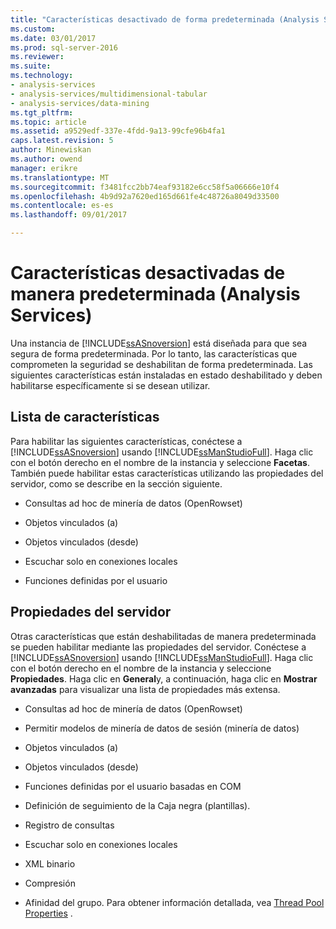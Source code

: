 ```yaml
---
title: "Características desactivado de forma predeterminada (Analysis Services) | Documentos de Microsoft"
ms.custom: 
ms.date: 03/01/2017
ms.prod: sql-server-2016
ms.reviewer: 
ms.suite: 
ms.technology:
- analysis-services
- analysis-services/multidimensional-tabular
- analysis-services/data-mining
ms.tgt_pltfrm: 
ms.topic: article
ms.assetid: a9529edf-337e-4fdd-9a13-99cfe96b4fa1
caps.latest.revision: 5
author: Minewiskan
ms.author: owend
manager: erikre
ms.translationtype: MT
ms.sourcegitcommit: f3481fcc2bb74eaf93182e6cc58f5a06666e10f4
ms.openlocfilehash: 4b9d92a7620ed165d661fe4c48726a8049d33500
ms.contentlocale: es-es
ms.lasthandoff: 09/01/2017

---
```

# <a name="features-off-by-default-analysis-services"></a>Características desactivadas de manera predeterminada (Analysis Services)
  Una instancia de [!INCLUDE[ssASnoversion](../../includes/ssasnoversion-md.md)] está diseñada para que sea segura de forma predeterminada. Por lo tanto, las características que comprometen la seguridad se deshabilitan de forma predeterminada. Las siguientes características están instaladas en estado deshabilitado y deben habilitarse específicamente si se desean utilizar.  
  
## <a name="feature-list"></a>Lista de características  
 Para habilitar las siguientes características, conéctese a [!INCLUDE[ssASnoversion](../../includes/ssasnoversion-md.md)] usando [!INCLUDE[ssManStudioFull](../../includes/ssmanstudiofull-md.md)]. Haga clic con el botón derecho en el nombre de la instancia y seleccione **Facetas**. También puede habilitar estas características utilizando las propiedades del servidor, como se describe en la sección siguiente.  
  
-   Consultas ad hoc de minería de datos (OpenRowset)  
  
-   Objetos vinculados (a)  
  
-   Objetos vinculados (desde)  
  
-   Escuchar solo en conexiones locales  
  
-   Funciones definidas por el usuario  
  
## <a name="server-properties"></a>Propiedades del servidor  
 Otras características que están deshabilitadas de manera predeterminada se pueden habilitar mediante las propiedades del servidor. Conéctese a [!INCLUDE[ssASnoversion](../../includes/ssasnoversion-md.md)] usando [!INCLUDE[ssManStudioFull](../../includes/ssmanstudiofull-md.md)]. Haga clic con el botón derecho en el nombre de la instancia y seleccione **Propiedades**. Haga clic en **General**y, a continuación, haga clic en **Mostrar avanzadas** para visualizar una lista de propiedades más extensa.  
  
-   Consultas ad hoc de minería de datos (OpenRowset)  
  
-   Permitir modelos de minería de datos de sesión (minería de datos)  
  
-   Objetos vinculados (a)  
  
-   Objetos vinculados (desde)  
  
-   Funciones definidas por el usuario basadas en COM  
  
-   Definición de seguimiento de la Caja negra (plantillas).  
  
-   Registro de consultas  
  
-   Escuchar solo en conexiones locales  
  
-   XML binario  
  
-   Compresión  
  
-   Afinidad del grupo. Para obtener información detallada, vea [Thread Pool Properties](../../analysis-services/server-properties/thread-pool-properties.md) .  
  
  
